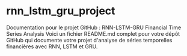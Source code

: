# rnn_lstm_gru_project
Documentation pour le projet GitHub : RNN-LSTM-GRU Financial Time Series Analysis
Voici un fichier README.md complet pour votre dépôt GitHub qui documente votre projet d'analyse de séries temporelles financières avec RNN, LSTM et GRU.
